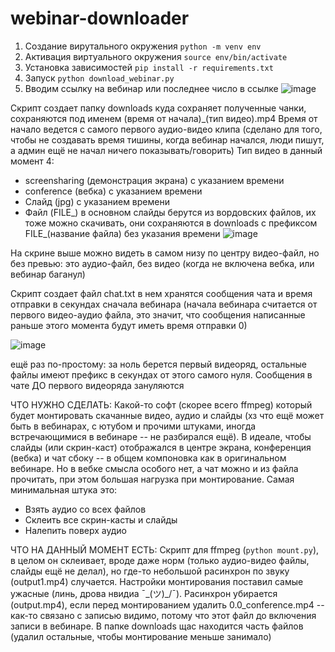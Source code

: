 # webinar-downloader
1. Создание вирутального окружения `python -m venv env`
2. Активация виртуального окружения `source env/bin/activate`
3. Установка зависимостей `pip install -r requirements.txt`
4. Запуск `python download_webinar.py`
5. Вводим ссылку на вебинар или последнее число в ссылке ![image](https://github.com/vladdd183/webinar-downloader/assets/26278260/a340bdc3-221c-4fcc-8124-4d0efb93a39f)

Скрипт создает папку downloads куда сохраняет полученные чанки, сохраняются под именем (время от начала)_(тип видео).mp4
Время от начало ведется с самого первого аудио-видео клипа (сделано для того, чтобы не создавать время тишины, когда вебинар начался, люди пишут, а админ ещё не начал ничего показывать/говорить)
Тип видео в данный момент 4:
- screensharing (демонстрация экрана) с указанием времени
- conference (вебка) с указанием времени
- Слайд (jpg) с указанием времени
- Файл (FILE_) в основном слайды берутся из вордовских файлов, их тоже можно скачивать, они сохраняются в downloads с префиксом FILE_(название файла) без указания времени
![image](https://github.com/vladdd183/webinar-downloader/assets/26278260/5d617aed-c2f6-4a4f-8576-8ad0d3ba1ab2)

На скрине выше можно видеть в самом низу по центру видео-файл, но без превью: это аудио-файл, без видео (когда не включена вебка, или вебинар баганул)

Скрипт создает файл chat.txt в нем хранятся сообщения чата и время отправки в секундах сначала вебинара (начала вебинара считается от первого видео-аудио файла, это значит, что сообщения написанные раньше этого момента будут иметь время отправки 0)

![image](https://github.com/vladdd183/webinar-downloader/assets/26278260/c42abef1-33db-4aad-96be-941646c5eee2)

ещё раз по-простому: за ноль берется первый видеоряд, остальные файлы имеют префикс в секундах от этого самого нуля. Сообщения в чате ДО первого видеоряда зануляются

ЧТО НУЖНО СДЕЛАТЬ:
Какой-то софт (скорее всего ffmpeg) который будет монтировать скачанные видео, аудио и слайды (хз что ещё может быть в вебинарах, с ютубом и прочими штуками, иногда встречающимися в вебинаре -- не разбирался ещё).
В идеале, чтобы слайды (или скрин-каст) отображался в центре экрана, конференция (вебка) и чат сбоку -- в общем компоновка как в оригинальном вебинаре. Но в вебке смысла особого нет, а чат можно и из файла прочитать, при этом большая нагрузка при монтирование.
Самая минимальная штука это:
- Взять аудио со всех файлов
- Склеить все скрин-касты и слайды
- Налепить поверх аудио 


ЧТО НА ДАННЫЙ МОМЕНТ ЕСТЬ:
Cкрипт для ffmpeg (`python mount.py`), в целом он склеивает, вроде даже норм (только аудио-видео файлы, слайды ещё не делал), но где-то небольшой расинхрон по звуку (output1.mp4) случается. Настройки монтирования поставил самые ужасные (линь, дрова нвидиа ¯\_(ツ)_/¯). Расинхрон убирается (output.mp4), если перед монтированием удалить 0.0_conference.mp4 -- как-то связано с записью видимо, потому что этот файл до включения записи в вебинаре. В папке downloads щас находится часть файлов (удалил остальные, чтобы монтирование меньше занимало)

